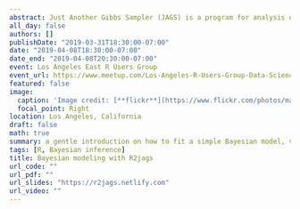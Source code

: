 ```yaml
---
abstract: Just Another Gibbs Sampler (JAGS) is a program for analysis of Bayesian hierarchical models using Markov Chain Monte Carlo (MCMC) simulation. R2jags is an R package that allows us to implement Bayesian analysis by using JAGS in R. In this talk, I'll give a gentle introduction on how to fit a simple Bayesian model, visualize and summarize the output using R2jags.
all_day: false
authors: []
publishDate: "2019-03-31T18:30:00-07:00"
date: "2019-04-08T18:30:00-07:00"
date_end: "2019-04-08T20:30:00-07:00"
event: Los Angeles East R Users Group
event_url: https://www.meetup.com/Los-Angeles-R-Users-Group-Data-Science/events/260240499/
featured: false
image:
  caption: 'Image credit: [**flickr**](https://www.flickr.com/photos/mattbuck007/3676624894)'
  focal_point: Right
location: Los Angeles, California
draft: false
math: true
summary: a gentle introduction on how to fit a simple Bayesian model, visualize and summarize the output using R2jags.
tags: [R, Bayesian inference]
title: Bayesian modeling with R2jags
url_code: ""
url_pdf: ""
url_slides: "https://r2jags.netlify.com" 
url_video: ""
---
```


